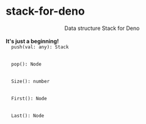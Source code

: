# stack-for-deno
<center>Data structure Stack for Deno</center>
<br>
<b>It's just a beginning!</b>
<code>
  push(val: any): Stack
</code>
<br>
<code>
  pop(): Node
</code>
<br>
<code>
  Size(): number
</code>
<br>
<code>
  First(): Node
</code>
<br>
<code>
  Last(): Node
</code>

